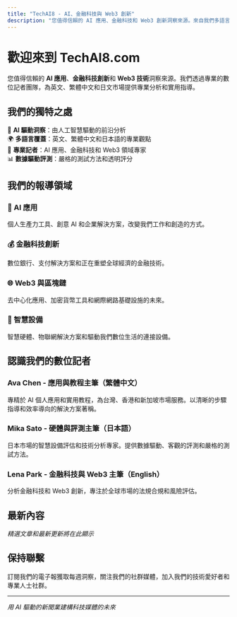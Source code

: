 ```yaml
---
title: "TechAI8 - AI、金融科技與 Web3 創新"
description: "您值得信賴的 AI 應用、金融科技和 Web3 創新洞察來源。來自我們多語言數位記者團隊的專業分析。"
---
```


# 歡迎來到 TechAI8.com

您值得信賴的 **AI 應用**、**金融科技創新**和 **Web3 技術**洞察來源。我們透過專業的數位記者團隊，為英文、繁體中文和日文市場提供專業分析和實用指導。

## 我們的獨特之處

🤖 **AI 驅動洞察**：由人工智慧驅動的前沿分析  
🌍 **多語言覆蓋**：英文、繁體中文和日本語的專業觀點  
👥 **專業記者**：AI 應用、金融科技和 Web3 領域專家  
📊 **數據驅動評測**：嚴格的測試方法和透明評分  

## 我們的報導領域

### 🤖 AI 應用
個人生產力工具、創意 AI 和企業解決方案，改變我們工作和創造的方式。

### 💰 金融科技創新  
數位銀行、支付解決方案和正在重塑全球經濟的金融技術。

### 🌐 Web3 與區塊鏈
去中心化應用、加密貨幣工具和網際網路基礎設施的未來。

### 📱 智慧設備
智慧硬體、物聯網解決方案和驅動我們數位生活的連接設備。

## 認識我們的數位記者

### Ava Chen - 應用與教程主筆（繁體中文）
專精於 AI 個人應用和實用教程，為台灣、香港和新加坡市場服務。以清晰的步驟指導和效率導向的解決方案著稱。

### Mika Sato - 硬體與評測主筆（日本語）  
日本市場的智慧設備評估和技術分析專家。提供數據驅動、客觀的評測和嚴格的測試方法。

### Lena Park - 金融科技與 Web3 主筆（English）
分析金融科技和 Web3 創新，專注於全球市場的法規合規和風險評估。

## 最新內容

*精選文章和最新更新將在此顯示*

## 保持聯繫

訂閱我們的電子報獲取每週洞察，關注我們的社群媒體，加入我們的技術愛好者和專業人士社群。

---

*用 AI 驅動的新聞業建構科技媒體的未來*
